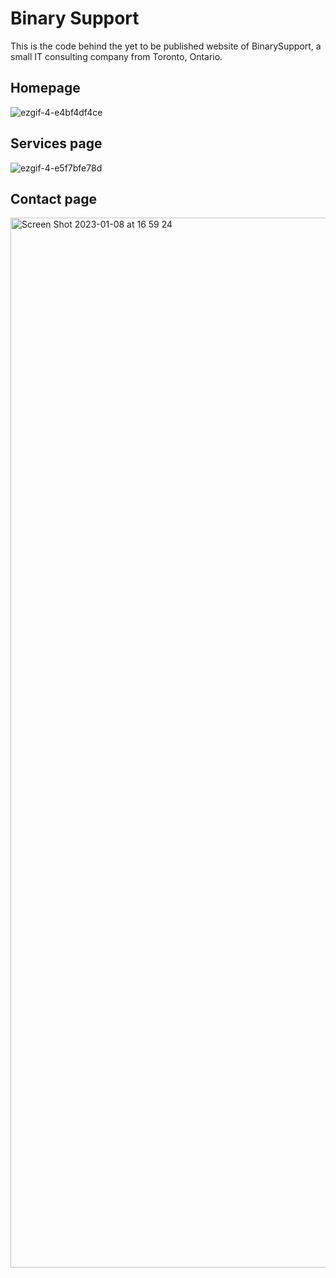 # Binary Support
This is the code behind the yet to be published website of BinarySupport, a small IT consulting company from Toronto, Ontario.

## Homepage

![ezgif-4-e4bf4df4ce](https://user-images.githubusercontent.com/46784904/211222004-ad29b273-de8c-47d2-ac77-546305c51a73.gif)

## Services page
![ezgif-4-e5f7bfe78d](https://user-images.githubusercontent.com/46784904/211222011-51607e36-3479-45d1-bf22-e15fe8a46bd1.gif)


## Contact page
<img width="1680" alt="Screen Shot 2023-01-08 at 16 59 24" src="https://user-images.githubusercontent.com/46784904/211221586-19163071-c3ea-4170-9eb5-1a3400429f2d.png">
